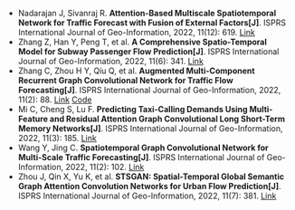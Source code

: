 * Nadarajan J, Sivanraj R. <b>Attention-Based Multiscale Spatiotemporal Network for Traffic Forecast with Fusion of External Factors[J]</b>. ISPRS International Journal of Geo-Information, 2022, 11(12): 619. [Link](https://www.mdpi.com/2004904)
* Zhang Z, Han Y, Peng T, et al. <b>A Comprehensive Spatio-Temporal Model for Subway Passenger Flow Prediction[J]</b>. ISPRS International Journal of Geo-Information, 2022, 11(6): 341. [Link](https://www.mdpi.com/2220-9964/11/6/341)
* Zhang C, Zhou H Y, Qiu Q, et al. <b>Augmented Multi-Component Recurrent Graph Convolutional Network for Traffic Flow Forecasting[J]</b>. ISPRS International Journal of Geo-Information, 2022, 11(2): 88. [Link](https://www.mdpi.com/1470086) [Code](https://github.com/ILoveStudying/AM-RGCN)
* Mi C, Cheng S, Lu F. <b>Predicting Taxi-Calling Demands Using Multi-Feature and Residual Attention Graph Convolutional Long Short-Term Memory Networks[J]</b>. ISPRS International Journal of Geo-Information, 2022, 11(3): 185. [Link](https://www.mdpi.com/1534674)
* Wang Y, Jing C. <b>Spatiotemporal Graph Convolutional Network for Multi-Scale Traffic Forecasting[J]</b>. ISPRS International Journal of Geo-Information, 2022, 11(2): 102. [Link](https://www.mdpi.com/1481104)
* Zhou J, Qin X, Yu K, et al. <b>STSGAN: Spatial-Temporal Global Semantic Graph Attention Convolution Networks for Urban Flow Prediction[J]</b>. ISPRS International Journal of Geo-Information, 2022, 11(7): 381. [Link](https://www.mdpi.com/article/10.3390/ijgi11070381)